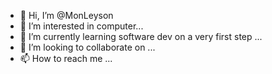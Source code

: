- 👋 Hi, I’m @MonLeyson
- 👀 I’m interested in computer...
- 🌱 I’m currently learning software dev on a very first step ...
- 💞️ I’m looking to collaborate on ...
- 📫 How to reach me ...

<!---
MonLeyson/MonLeyson is a ✨ special ✨ repository because its `README.md` (this file) appears on your GitHub profile.
You can click the Preview link to take a look at your changes.
--->
